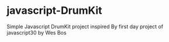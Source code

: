 # javascript-DrumKit
Simple Javascript DrumKit project inspired By first day  project of javascript30 by Wes Bos
